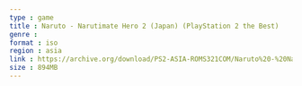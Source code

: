 ```yaml
---
type : game
title : Naruto - Narutimate Hero 2 (Japan) (PlayStation 2 the Best)
genre : 
format : iso
region : asia
link : https://archive.org/download/PS2-ASIA-ROMS321COM/Naruto%20-%20Narutimate%20Hero%202%20%28Japan%29%20%28PlayStation%202%20the%20Best%29.7z
size : 894MB
---
```

